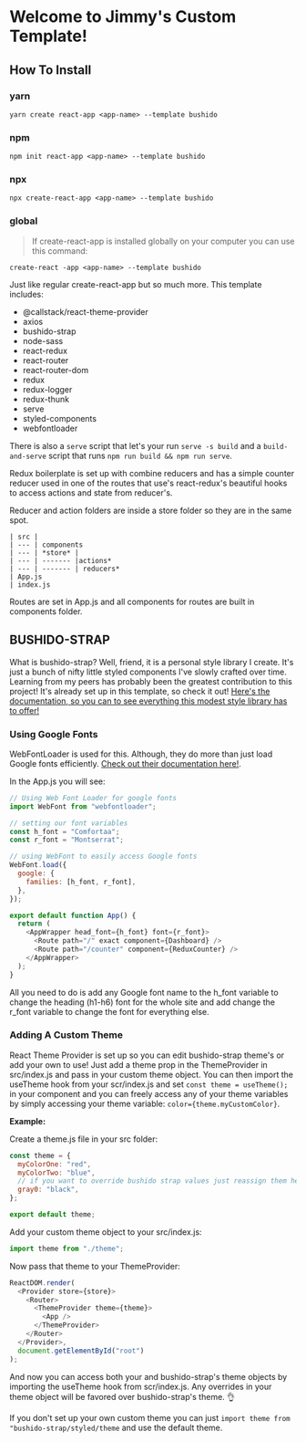 # Welcome to Jimmy's Custom Template!

## How To Install

### yarn

`yarn create react-app <app-name> --template bushido`

### npm

`npm init react-app <app-name> --template bushido`

### npx

`npx create-react-app <app-name> --template bushido`

### global

> If create-react-app is installed globally on your computer you can use this command:

`create-react -app <app-name> --template bushido`

Just like regular create-react-app but so much more. This template includes:

- @callstack/react-theme-provider
- axios
- bushido-strap
- node-sass
- react-redux
- react-router
- react-router-dom
- redux
- redux-logger
- redux-thunk
- serve
- styled-components
- webfontloader

There is also a `serve` script that let's your run `serve -s build` and a `build-and-serve` script that runs `npm run build && npm run serve`.

Redux boilerplate is set up with combine reducers and has a simple counter reducer used in one of the routes that use's react-redux's beautiful hooks to access actions and state from reducer's.

Reducer and action folders are inside a store folder so they are in the same spot.

```
| src |
| --- | components
| --- | *store* |
| --- | ------- |actions*
| --- | ------- | reducers*
| App.js
| index.js
```

Routes are set in App.js and all components for routes are built in components folder.

## BUSHIDO-STRAP

What is bushido-strap? Well, friend, it is a personal style library I create. It's just a bunch of nifty little styled components I've slowly crafted over time. Learning from my peers has probably been the greatest contribution to this project! It's already set up in this template, so check it out! [Here's the documentation, so you can to see everything this modest style library has to offer!](https://www.npmjs.com/package/bushido-strap)

### Using Google Fonts

WebFontLoader is used for this. Although, they do more than just load Google fonts efficiently. [Check out their documentation here!](https://github.com/typekit/webfontloader).

In the App.js you will see:

```javascript
// Using Web Font Loader for google fonts
import WebFont from "webfontloader";

// setting our font variables
const h_font = "Comfortaa";
const r_font = "Montserrat";

// using WebFont to easily access Google fonts
WebFont.load({
  google: {
    families: [h_font, r_font],
  },
});

export default function App() {
  return (
    <AppWrapper head_font={h_font} font={r_font}>
      <Route path="/" exact component={Dashboard} />
      <Route path="/counter" component={ReduxCounter} />
    </AppWrapper>
  );
}
```

All you need to do is add any Google font name to the h_font variable to change the heading (h1-h6) font for the whole site and add change the r_font variable to change the font for everything else.

### Adding A Custom Theme

React Theme Provider is set up so you can edit bushido-strap theme's or add your own to use! Just add a theme prop in the ThemeProvider in src/index.js and pass in your custom theme object. You can then import the useTheme hook from your scr/index.js and set `const theme = useTheme();` in your component and you can freely access any of your theme variables by simply accessing your theme variable: `color={theme.myCustomColor}`.

**Example:**

Create a theme.js file in your src folder:

```javascript
const theme = {
  myColorOne: "red",
  myColorTwo: "blue",
  // if you want to override bushido strap values just reassign them here
  gray0: "black",
};

export default theme;
```

Add your custom theme object to your src/index.js:

```javascript
import theme from "./theme";
```

Now pass that theme to your ThemeProvider:

```javascript
ReactDOM.render(
  <Provider store={store}>
    <Router>
      <ThemeProvider theme={theme}>
        <App />
      </ThemeProvider>
    </Router>
  </Provider>,
  document.getElementById("root")
);
```

And now you can access both your and bushido-strap's theme objects by importing the useTheme hook from scr/index.js. Any overrides in your theme object will be favored over bushido-strap's theme. 👌

If you don't set up your own custom theme you can just `import theme from "bushido-strap/styled/theme` and use the default theme.
